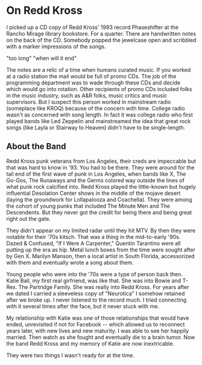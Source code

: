 # On Redd Kross

I picked up a CD copy of Redd Kross' 1993 record Phaseshifter at the Rancho Mirage library bookstore. For a quarter. There are handwritten notes on the back of the CD. Somebody popped the jewelcase open and scribbled with a marker impressions of the songs. 

"too long" 
"when will it end"

The notes are a relic of a time when humans curated music. If you worked at a radio station the mail would be full of promo CDs. The job of the programming department was to wade through these CDs and decide which would go into rotation.
Other recipients of promo CDs included folks in the music industry, such as A&R folks, music critics and music supervisors. But I suspect this person worked in mainstream radio (someplace like KROQ) because of the concern with time. College radio wasn't as concerned with song length. In fact it was college radio who first played bands like Led Zeppelin and mainstreamed the idea that great rock songs (like Layla or Stairway to Heaven) didn't have to be single-length.

## About the Band
Redd Kross punk veterans from Los Angeles, their creds are impeccable but that was hard to know in '93. You had to be there. They were around for the tail end of the first wave of punk in Los Angeles, when bands like X, The Go-Gos, The Runaways and the Germs colored way outside the lines of what punk rock calcified into. Redd Kross played the little-known but hugely influential Desolation Center shows in the middle of the mojave desert (laying the groundwork for Lollapalooza and Coachella). They were among the cohort of young punks that included The Minute Men and The Descendents. But they never got the credit for being there and being great right out the gate.

They didn't appear on my limited radar until they hit MTV. By then they were notable for their '70s kitsch. That was a thing in the mid-to-early '90s. Dazed & Confused, "If I Were A Carpenter," Quentin Tarantino were all putting up the era as hip. Metal lunch boxes from the time were sought after by Gen X. Marilyn Manson, then a local artist in South Florida, accessorized with them and eventually wrote a song about them.

Young people who were into the '70s were a type of person back then. Katie Ball, my first real girfriend, was like that. She was into Bowie and T-Rex. The Partridge Family. She was really into Redd Kross. For years after we dated I carried a sleeveless copy of "Neurotica" I somehow retained after we broke up. I never listened to the record much. I tried connecting with it several times after the face, but it never stuck with me.

My relationship with Katie was one of those relationships that would have ended, unrevisited if not for Facebook -- which allowed us to reconnect years later, with new lives and new maturity. I was able to see her happily married. Then watch as she fought and eventually die to a brain tumor. Now the band Redd Kross and my memory of Katie are now inextricable.

They were two things I wasn't ready for at the time. 
